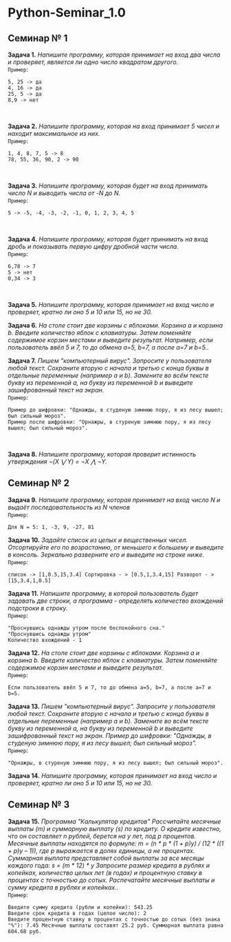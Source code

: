 # **Python-Seminar_1.0**
## Семинар № 1
**Задача 1.** *Напишите программу, которая принимает на вход два числа и проверяет, является ли одно число квадратом другого.* <br>
`Пример`:
```
5, 25 -> да
4, 16 -> да
25, 5 -> да
8,9 -> нет
```
<br>

**Задача 2.** *Напишите программу, которая на вход принимает 5 чисел и находит максимальное из них.* <br>
`Пример`:
```
1, 4, 8, 7, 5 -> 8
78, 55, 36, 90, 2 -> 90
```
<br>

**Задача 3.** *Напишите программу, которая будет на вход принимать число N и выводить числа от -N до N.* <br>
`Пример`:
```
5 -> -5, -4, -3, -2, -1, 0, 1, 2, 3, 4, 5
```
<br>

**Задача 4.** *Напишите программу, которая будет принимать на вход дробь и показывать первую цифру дробной части числа.* <br>
`Пример`:
```
6,78 -> 7
5 -> нет
0,34 -> 3
```
<br>

**Задача 5.** *Напишите программу, которая принимает на вход число и проверяет, кратно ли оно 5 и 10 или 15, но не 30.* <br>

**Задача 6.** *На столе стоит две корзины с яблоками. Корзина a и корзина b. Введите количество яблок с клавиатуры. Затем поменяйте содержимое корзин местами и выведите результат. Например, если пользователь ввёл 5 и 7, то до обмена a=5, b=7, а после a=7 и b=5..* <br>

**Задача 7.** *Пишем "компьютерный вирус". Запросите у пользователя любой текст. Сохраните вторую с начала и третью с конца буквы в отдельные переменные (например a и b). Замените во всём тексте букву из переменной a, на букву из переменной b и выведите зашифрованный текст на экран.* <br>
`Пример`:
```
Пример до шифровки: "Однажды, в студеную зимнюю пору, я из лесу вышел; был сильный мороз".
Пример после шифровки: "Орнажры, в стуреную зимнюю пору, я из лесу вышел; был сильный мороз".
```
<br>

**Задача 8.** *Напишите программу, которая проверит истинность утверждения ¬(X ⋁ Y) = ¬X ⋀ ¬Y.* <br>

## **Семинар № 2**
**Задача 9.** *Напишите программу, которая принимает на вход число N и выдаёт последовательность из N членов*<br>
`Пример`:
```
Для N = 5: 1, -3, 9, -27, 81
```
**Задача 10.** *Задайте список из целых и вещественных чисел. Отсортируйте его по возрастанию, от меньшего к большему и выведите в консоль. Зеркально разверните его и выведите на строке ниже.*<br>
`Пример`:
```
список -> [1,0.5,15,3.4] Сортировка - > [0.5,1,3.4,15] Разворот - > [15,3.4,1,0.5]
```
**Задача 11.** *Напишите программу, в которой пользователь будет задавать две строки, а программа - определять количество вхождений подстроки в строку.*<br>
`Пример`:
```
"Проснувшись однажды утром после беспокойного сна."
"Проснувшись однажды утром"
Количество вхождений - 1
```
**Задача 12.** *На столе стоит две корзины с яблоками. Корзина a и корзина b. Введите количество яблок с клавиатуры. Затем поменяйте содержимое корзин местами и выведите результат.*<br>
`Пример`:
```
Если пользователь ввёл 5 и 7, то до обмена a=5, b=7, а после a=7 и b=5.
```
**Задача 13.** *Пишем "компьютерный вирус". Запросите у пользователя любой текст. Сохраните вторую с начала и третью с конца буквы в отдельные переменные (например a и b). Замените во всём тексте букву из переменной a, на букву из переменной b и выведите зашифрованный текст на экран. Пример до шифровки: "Однажды, в студеную зимнюю пору, я из лесу вышел; был сильный мороз".*<br>
`Пример`:
```
"Орнажры, в стуреную зимнюю пору, я из лесу вышел; был сильный мороз".
```
**Задача 14.** *Напишите программу, которая принимает на вход число и проверяет, кратно ли оно 5 и 10 или 15, но не 30.*<br>
## **Семинар № 3**
**Задача 15.** *Программа "Калькулятор кредитов" Рассчитайте месячные выплаты (m) и суммарную выплату (s) по кредиту. О кредите известно, что он составляет n рублей, берется на y лет, под p процентов. Месячные выплаты находятся по формуле: m = (n * p * (1 + p)y) / (12 * ((1 + p)y – 1)), где p выражается в долях единицы, а не процентах. Суммарная выплата представляет собой выплаты за все месяцы каждого года: s = (m * 12) * y Запросите размер кредита в рублях и копейках, количество целых лет (в годах) и процентную ставку в процентах с точностью до сотых. Распечатайте месячные выплаты и сумму кредита в рублях и копейках..*<br>
`Пример`:
```
Введите сумму кредита (рубли и копейки): 543.25
Введите срок кредита в годах (целое число): 2
Введите процентную ставку в процентах с точностью до сотых (без знака "%"): 7.45 Месячные выплаты составят 25.2 руб. Суммарная выплата равна 604.68 руб.
```
